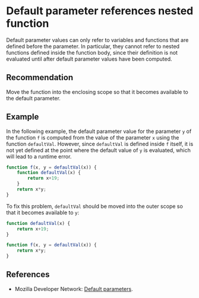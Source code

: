 # Default parameter references nested function
Default parameter values can only refer to variables and functions that are defined before the parameter. In particular, they cannot refer to nested functions defined inside the function body, since their definition is not evaluated until after default parameter values have been computed.


## Recommendation
Move the function into the enclosing scope so that it becomes available to the default parameter.


## Example
In the following example, the default parameter value for the parameter `y` of the function `f` is computed from the value of the parameter `x` using the function `defaultVal`. However, since `defaultVal` is defined inside `f` itself, it is not yet defined at the point where the default value of `y` is evaluated, which will lead to a runtime error.


```javascript
function f(x, y = defaultVal(x)) {
    function defaultVal(x) {
        return x+19;
    }
    return x*y;
}

```
To fix this problem, `defaultVal` should be moved into the outer scope so that it becomes available to `y`:


```javascript
function defaultVal(x) {
    return x+19;
}

function f(x, y = defaultVal(x)) {
    return x*y;
}

```

## References
* Mozilla Developer Network: [Default parameters](https://developer.mozilla.org/en-US/docs/Web/JavaScript/Reference/Functions/Default_parameters).
